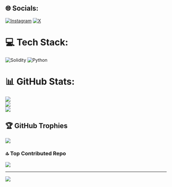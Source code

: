 
## 🌐 Socials:
[![Instagram](https://img.shields.io/badge/Instagram-%23E4405F.svg?logo=Instagram&logoColor=white)](https://instagram.com/@0xstacker) [![X](https://img.shields.io/badge/X-black.svg?logo=X&logoColor=white)](https://x.com/@_0xstacker) 

# 💻 Tech Stack:
![Solidity](https://img.shields.io/badge/Solidity-%23363636.svg?style=plastic&logo=solidity&logoColor=white) ![Python](https://img.shields.io/badge/python-3670A0?style=plastic&logo=python&logoColor=ffdd54)
# 📊 GitHub Stats:
![](https://github-readme-stats.vercel.app/api?username=0xStacker&theme=github_dark_dimmed&hide_border=false&include_all_commits=true&count_private=true)<br/>
![](https://github-readme-streak-stats.herokuapp.com/?user=0xStacker&theme=github_dark_dimmed&hide_border=false)<br/>
![](https://github-readme-stats.vercel.app/api/top-langs/?username=0xStacker&theme=github_dark_dimmed&hide_border=false&include_all_commits=true&count_private=true&layout=compact)

## 🏆 GitHub Trophies
![](https://github-profile-trophy.vercel.app/?username=0xStacker&theme=radical&no-frame=false&no-bg=false&margin-w=4)

### 🔝 Top Contributed Repo
![](https://github-contributor-stats.vercel.app/api?username=0xStacker&limit=5&theme=gotham&combine_all_yearly_contributions=true)

---
[![](https://visitcount.itsvg.in/api?id=0xStacker&icon=0&color=0)](https://visitcount.itsvg.in)

<!-- Proudly created with GPRM ( https://gprm.itsvg.in ) -->
